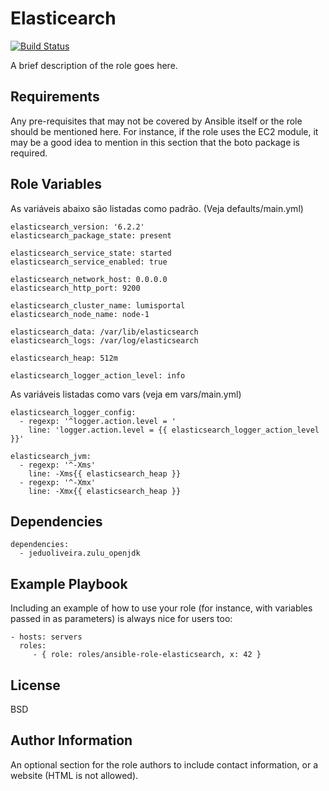 Elasticearch
=========

[![Build Status](https://travis-ci.org/jeduoliveira/ansible-role-elasticsearch.svg?branch=master)](https://travis-ci.org/jeduoliveira/ansible-role-elasticsearch)


A brief description of the role goes here.

Requirements
------------

Any pre-requisites that may not be covered by Ansible itself or the role should
be mentioned here. For instance, if the role uses the EC2 module, it may be a
good idea to mention in this section that the boto package is required.

Role Variables
--------------
As variáveis abaixo são listadas como padrão. (Veja defaults/main.yml)

    elasticsearch_version: '6.2.2'
    elasticsearch_package_state: present

    elasticsearch_service_state: started
    elasticsearch_service_enabled: true

    elasticsearch_network_host: 0.0.0.0
    elasticsearch_http_port: 9200

    elasticsearch_cluster_name: lumisportal
    elasticsearch_node_name: node-1

    elasticsearch_data: /var/lib/elasticsearch
    elasticsearch_logs: /var/log/elasticsearch

    elasticsearch_heap: 512m

    elasticsearch_logger_action_level: info

As variáveis listadas como vars (veja em vars/main.yml)

    elasticsearch_logger_config:
      - regexp: '^logger.action.level = '
        line: 'logger.action.level = {{ elasticsearch_logger_action_level }}'

    elasticsearch_jvm:
      - regexp: '^-Xms'
        line: -Xms{{ elasticsearch_heap }}
      - regexp: '^-Xmx'
        line: -Xmx{{ elasticsearch_heap }}

Dependencies
------------

    dependencies:
      - jeduoliveira.zulu_openjdk


Example Playbook
----------------

Including an example of how to use your role (for instance, with variables
passed in as parameters) is always nice for users too:

    - hosts: servers
      roles:
         - { role: roles/ansible-role-elasticsearch, x: 42 }

License
-------

BSD

Author Information
------------------

An optional section for the role authors to include contact information, or a
website (HTML is not allowed).

